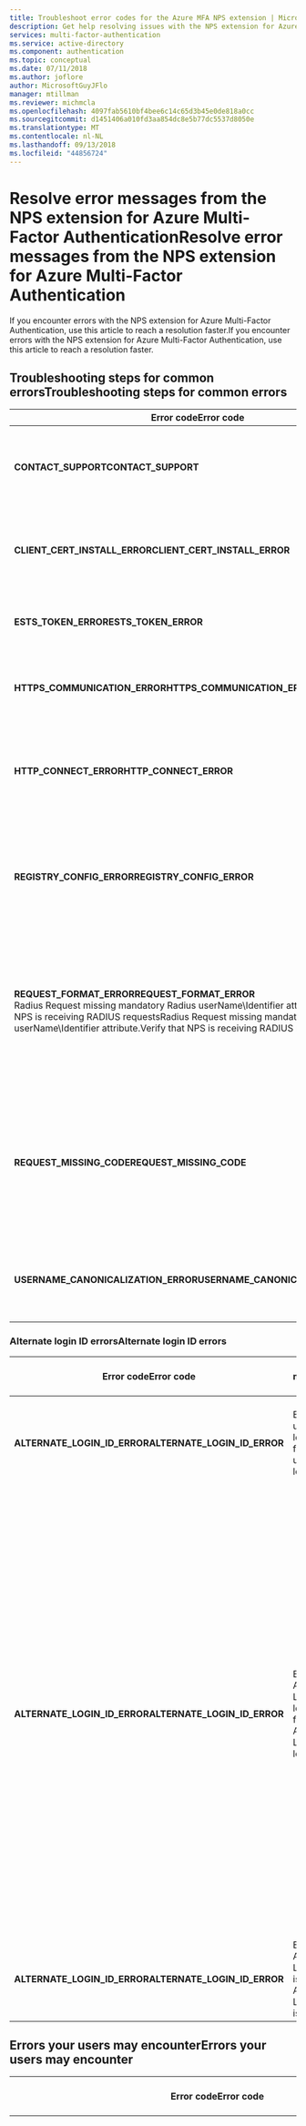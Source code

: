 ```yaml
---
title: Troubleshoot error codes for the Azure MFA NPS extension | Microsoft Docs
description: Get help resolving issues with the NPS extension for Azure Multi-Factor Authentication
services: multi-factor-authentication
ms.service: active-directory
ms.component: authentication
ms.topic: conceptual
ms.date: 07/11/2018
ms.author: joflore
author: MicrosoftGuyJFlo
manager: mtillman
ms.reviewer: michmcla
ms.openlocfilehash: 4097fab5610bf4bee6c14c65d3b45e0de818a0cc
ms.sourcegitcommit: d1451406a010fd3aa854dc8e5b77dc5537d8050e
ms.translationtype: MT
ms.contentlocale: nl-NL
ms.lasthandoff: 09/13/2018
ms.locfileid: "44856724"
---
```

# <a name="resolve-error-messages-from-the-nps-extension-for-azure-multi-factor-authentication"></a><span data-ttu-id="c77e5-103">Resolve error messages from the NPS extension for Azure Multi-Factor Authentication</span><span class="sxs-lookup"><span data-stu-id="c77e5-103">Resolve error messages from the NPS extension for Azure Multi-Factor Authentication</span></span>

<span data-ttu-id="c77e5-104">If you encounter errors with the NPS extension for Azure Multi-Factor Authentication, use this article to reach a resolution faster.</span><span class="sxs-lookup"><span data-stu-id="c77e5-104">If you encounter errors with the NPS extension for Azure Multi-Factor Authentication, use this article to reach a resolution faster.</span></span> 

## <a name="troubleshooting-steps-for-common-errors"></a><span data-ttu-id="c77e5-105">Troubleshooting steps for common errors</span><span class="sxs-lookup"><span data-stu-id="c77e5-105">Troubleshooting steps for common errors</span></span>

| <span data-ttu-id="c77e5-106">Error code</span><span class="sxs-lookup"><span data-stu-id="c77e5-106">Error code</span></span> | <span data-ttu-id="c77e5-107">Troubleshooting steps</span><span class="sxs-lookup"><span data-stu-id="c77e5-107">Troubleshooting steps</span></span> |
| ---------- | --------------------- |
| <span data-ttu-id="c77e5-108">**CONTACT_SUPPORT**</span><span class="sxs-lookup"><span data-stu-id="c77e5-108">**CONTACT_SUPPORT**</span></span> | <span data-ttu-id="c77e5-109">[Contact support](#contact-microsoft-support), and mention the list of steps for collecting logs.</span><span class="sxs-lookup"><span data-stu-id="c77e5-109">[Contact support](#contact-microsoft-support), and mention the list of steps for collecting logs.</span></span> <span data-ttu-id="c77e5-110">Provide as much information as you can about what happened before the error, including tenant id, and user principal name (UPN).</span><span class="sxs-lookup"><span data-stu-id="c77e5-110">Provide as much information as you can about what happened before the error, including tenant id, and user principal name (UPN).</span></span> |
| <span data-ttu-id="c77e5-111">**CLIENT_CERT_INSTALL_ERROR**</span><span class="sxs-lookup"><span data-stu-id="c77e5-111">**CLIENT_CERT_INSTALL_ERROR**</span></span> | <span data-ttu-id="c77e5-112">There may be an issue with how the client certificate was installed or associated with your tenant.</span><span class="sxs-lookup"><span data-stu-id="c77e5-112">There may be an issue with how the client certificate was installed or associated with your tenant.</span></span> <span data-ttu-id="c77e5-113">Follow the instructions in [Troubleshooting the MFA NPS extension](howto-mfa-nps-extension.md#troubleshooting) to investigate client cert problems.</span><span class="sxs-lookup"><span data-stu-id="c77e5-113">Follow the instructions in [Troubleshooting the MFA NPS extension](howto-mfa-nps-extension.md#troubleshooting) to investigate client cert problems.</span></span> |
| <span data-ttu-id="c77e5-114">**ESTS_TOKEN_ERROR**</span><span class="sxs-lookup"><span data-stu-id="c77e5-114">**ESTS_TOKEN_ERROR**</span></span> | <span data-ttu-id="c77e5-115">Follow the instructions in [Troubleshooting the MFA NPS extension](howto-mfa-nps-extension.md#troubleshooting) to investigate client cert and ADAL token problems.</span><span class="sxs-lookup"><span data-stu-id="c77e5-115">Follow the instructions in [Troubleshooting the MFA NPS extension](howto-mfa-nps-extension.md#troubleshooting) to investigate client cert and ADAL token problems.</span></span> |
| <span data-ttu-id="c77e5-116">**HTTPS_COMMUNICATION_ERROR**</span><span class="sxs-lookup"><span data-stu-id="c77e5-116">**HTTPS_COMMUNICATION_ERROR**</span></span> | <span data-ttu-id="c77e5-117">The NPS server is unable to receive responses from Azure MFA.</span><span class="sxs-lookup"><span data-stu-id="c77e5-117">The NPS server is unable to receive responses from Azure MFA.</span></span> <span data-ttu-id="c77e5-118">Verify that your firewalls are open bidirectionally for traffic to and from https://adnotifications.windowsazure.com</span><span class="sxs-lookup"><span data-stu-id="c77e5-118">Verify that your firewalls are open bidirectionally for traffic to and from https://adnotifications.windowsazure.com</span></span> |
| <span data-ttu-id="c77e5-119">**HTTP_CONNECT_ERROR**</span><span class="sxs-lookup"><span data-stu-id="c77e5-119">**HTTP_CONNECT_ERROR**</span></span> | <span data-ttu-id="c77e5-120">On the server that runs the NPS extension, verify that you can reach  https://adnotifications.windowsazure.com and https://login.microsoftonline.com/.</span><span class="sxs-lookup"><span data-stu-id="c77e5-120">On the server that runs the NPS extension, verify that you can reach  https://adnotifications.windowsazure.com and https://login.microsoftonline.com/.</span></span> <span data-ttu-id="c77e5-121">If those sites don't load, troubleshoot connectivity on that server.</span><span class="sxs-lookup"><span data-stu-id="c77e5-121">If those sites don't load, troubleshoot connectivity on that server.</span></span> |
| <span data-ttu-id="c77e5-122">**REGISTRY_CONFIG_ERROR**</span><span class="sxs-lookup"><span data-stu-id="c77e5-122">**REGISTRY_CONFIG_ERROR**</span></span> | <span data-ttu-id="c77e5-123">A key is missing in the registry for the application, which may be because the [PowerShell script](howto-mfa-nps-extension.md#install-the-nps-extension) wasn't run after installation.</span><span class="sxs-lookup"><span data-stu-id="c77e5-123">A key is missing in the registry for the application, which may be because the [PowerShell script](howto-mfa-nps-extension.md#install-the-nps-extension) wasn't run after installation.</span></span> <span data-ttu-id="c77e5-124">The error message should include the missing key.</span><span class="sxs-lookup"><span data-stu-id="c77e5-124">The error message should include the missing key.</span></span> <span data-ttu-id="c77e5-125">Make sure you have the key under HKEY_LOCAL_MACHINE\SOFTWARE\Microsoft\AzureMfa.</span><span class="sxs-lookup"><span data-stu-id="c77e5-125">Make sure you have the key under HKEY_LOCAL_MACHINE\SOFTWARE\Microsoft\AzureMfa.</span></span> |
| <span data-ttu-id="c77e5-126">**REQUEST_FORMAT_ERROR**</span><span class="sxs-lookup"><span data-stu-id="c77e5-126">**REQUEST_FORMAT_ERROR**</span></span> <br> <span data-ttu-id="c77e5-127">Radius Request missing mandatory Radius userName\Identifier attribute.Verify that NPS is receiving RADIUS requests</span><span class="sxs-lookup"><span data-stu-id="c77e5-127">Radius Request missing mandatory Radius userName\Identifier attribute.Verify that NPS is receiving RADIUS requests</span></span> | <span data-ttu-id="c77e5-128">This error usually reflects an installation issue.</span><span class="sxs-lookup"><span data-stu-id="c77e5-128">This error usually reflects an installation issue.</span></span> <span data-ttu-id="c77e5-129">The NPS extension must be installed in NPS servers that can receive RADIUS requests.</span><span class="sxs-lookup"><span data-stu-id="c77e5-129">The NPS extension must be installed in NPS servers that can receive RADIUS requests.</span></span> <span data-ttu-id="c77e5-130">NPS servers that are installed as dependencies for services like RDG and RRAS don't receive radius requests.</span><span class="sxs-lookup"><span data-stu-id="c77e5-130">NPS servers that are installed as dependencies for services like RDG and RRAS don't receive radius requests.</span></span> <span data-ttu-id="c77e5-131">NPS Extension does not work when installed over such installations and errors out since it cannot read the details from the authentication request.</span><span class="sxs-lookup"><span data-stu-id="c77e5-131">NPS Extension does not work when installed over such installations and errors out since it cannot read the details from the authentication request.</span></span> |
| <span data-ttu-id="c77e5-132">**REQUEST_MISSING_CODE**</span><span class="sxs-lookup"><span data-stu-id="c77e5-132">**REQUEST_MISSING_CODE**</span></span> | <span data-ttu-id="c77e5-133">Make sure that the password encryption protocol between the NPS and NAS servers supports the secondary authentication method that you're using.</span><span class="sxs-lookup"><span data-stu-id="c77e5-133">Make sure that the password encryption protocol between the NPS and NAS servers supports the secondary authentication method that you're using.</span></span> <span data-ttu-id="c77e5-134">**PAP** supports all the authentication methods of Azure MFA in the cloud: phone call, one-way text message, mobile app notification, and mobile app verification code.</span><span class="sxs-lookup"><span data-stu-id="c77e5-134">**PAP** supports all the authentication methods of Azure MFA in the cloud: phone call, one-way text message, mobile app notification, and mobile app verification code.</span></span> <span data-ttu-id="c77e5-135">**CHAPV2** and **EAP** support phone call and mobile app notification.</span><span class="sxs-lookup"><span data-stu-id="c77e5-135">**CHAPV2** and **EAP** support phone call and mobile app notification.</span></span> |
| <span data-ttu-id="c77e5-136">**USERNAME_CANONICALIZATION_ERROR**</span><span class="sxs-lookup"><span data-stu-id="c77e5-136">**USERNAME_CANONICALIZATION_ERROR**</span></span> | <span data-ttu-id="c77e5-137">Verify that the user is present in your on-premises Active Directory instance, and that the NPS Service has permissions to access the directory.</span><span class="sxs-lookup"><span data-stu-id="c77e5-137">Verify that the user is present in your on-premises Active Directory instance, and that the NPS Service has permissions to access the directory.</span></span> <span data-ttu-id="c77e5-138">If you are using cross-forest trusts, [contact support](#contact-microsoft-support) for further help.</span><span class="sxs-lookup"><span data-stu-id="c77e5-138">If you are using cross-forest trusts, [contact support](#contact-microsoft-support) for further help.</span></span> |


   

### <a name="alternate-login-id-errors"></a><span data-ttu-id="c77e5-139">Alternate login ID errors</span><span class="sxs-lookup"><span data-stu-id="c77e5-139">Alternate login ID errors</span></span>

| <span data-ttu-id="c77e5-140">Error code</span><span class="sxs-lookup"><span data-stu-id="c77e5-140">Error code</span></span> | <span data-ttu-id="c77e5-141">Error message</span><span class="sxs-lookup"><span data-stu-id="c77e5-141">Error message</span></span> | <span data-ttu-id="c77e5-142">Troubleshooting steps</span><span class="sxs-lookup"><span data-stu-id="c77e5-142">Troubleshooting steps</span></span> |
| ---------- | ------------- | --------------------- |
| <span data-ttu-id="c77e5-143">**ALTERNATE_LOGIN_ID_ERROR**</span><span class="sxs-lookup"><span data-stu-id="c77e5-143">**ALTERNATE_LOGIN_ID_ERROR**</span></span> | <span data-ttu-id="c77e5-144">Error: userObjectSid lookup failed</span><span class="sxs-lookup"><span data-stu-id="c77e5-144">Error: userObjectSid lookup failed</span></span> | <span data-ttu-id="c77e5-145">Verify that the user exists in your on-premises Active Directory instance.</span><span class="sxs-lookup"><span data-stu-id="c77e5-145">Verify that the user exists in your on-premises Active Directory instance.</span></span> <span data-ttu-id="c77e5-146">If you are using cross-forest trusts, [contact support](#contact-microsoft-support) for further help.</span><span class="sxs-lookup"><span data-stu-id="c77e5-146">If you are using cross-forest trusts, [contact support](#contact-microsoft-support) for further help.</span></span> |
| <span data-ttu-id="c77e5-147">**ALTERNATE_LOGIN_ID_ERROR**</span><span class="sxs-lookup"><span data-stu-id="c77e5-147">**ALTERNATE_LOGIN_ID_ERROR**</span></span> | <span data-ttu-id="c77e5-148">Error: Alternate LoginId lookup failed</span><span class="sxs-lookup"><span data-stu-id="c77e5-148">Error: Alternate LoginId lookup failed</span></span> | <span data-ttu-id="c77e5-149">Verify that LDAP_ALTERNATE_LOGINID_ATTRIBUTE is set to a [valid active directory attribute](https://msdn.microsoft.com/library/ms675090(v=vs.85).aspx).</span><span class="sxs-lookup"><span data-stu-id="c77e5-149">Verify that LDAP_ALTERNATE_LOGINID_ATTRIBUTE is set to a [valid active directory attribute](https://msdn.microsoft.com/library/ms675090(v=vs.85).aspx).</span></span> <br><br> <span data-ttu-id="c77e5-150">If LDAP_FORCE_GLOBAL_CATALOG is set to True, or LDAP_LOOKUP_FORESTS is configured with a non-empty value, verify that you have configured a Global Catalog and that the AlternateLoginId attribute is added to it.</span><span class="sxs-lookup"><span data-stu-id="c77e5-150">If LDAP_FORCE_GLOBAL_CATALOG is set to True, or LDAP_LOOKUP_FORESTS is configured with a non-empty value, verify that you have configured a Global Catalog and that the AlternateLoginId attribute is added to it.</span></span> <br><br> <span data-ttu-id="c77e5-151">If LDAP_LOOKUP_FORESTS is configured with a non-empty value, verify that the value is correct.</span><span class="sxs-lookup"><span data-stu-id="c77e5-151">If LDAP_LOOKUP_FORESTS is configured with a non-empty value, verify that the value is correct.</span></span> <span data-ttu-id="c77e5-152">If there is more than one forest name, the names must be separated with semi-colons, not spaces.</span><span class="sxs-lookup"><span data-stu-id="c77e5-152">If there is more than one forest name, the names must be separated with semi-colons, not spaces.</span></span> <br><br> <span data-ttu-id="c77e5-153">If these steps don't fix the problem, [contact support](#contact-microsoft-support) for more help.</span><span class="sxs-lookup"><span data-stu-id="c77e5-153">If these steps don't fix the problem, [contact support](#contact-microsoft-support) for more help.</span></span> |
| <span data-ttu-id="c77e5-154">**ALTERNATE_LOGIN_ID_ERROR**</span><span class="sxs-lookup"><span data-stu-id="c77e5-154">**ALTERNATE_LOGIN_ID_ERROR**</span></span> | <span data-ttu-id="c77e5-155">Error: Alternate LoginId value is empty</span><span class="sxs-lookup"><span data-stu-id="c77e5-155">Error: Alternate LoginId value is empty</span></span> | <span data-ttu-id="c77e5-156">Verify that the AlternateLoginId attribute is configured for the user.</span><span class="sxs-lookup"><span data-stu-id="c77e5-156">Verify that the AlternateLoginId attribute is configured for the user.</span></span> |


## <a name="errors-your-users-may-encounter"></a><span data-ttu-id="c77e5-157">Errors your users may encounter</span><span class="sxs-lookup"><span data-stu-id="c77e5-157">Errors your users may encounter</span></span>

| <span data-ttu-id="c77e5-158">Error code</span><span class="sxs-lookup"><span data-stu-id="c77e5-158">Error code</span></span> | <span data-ttu-id="c77e5-159">Error message</span><span class="sxs-lookup"><span data-stu-id="c77e5-159">Error message</span></span> | <span data-ttu-id="c77e5-160">Troubleshooting steps</span><span class="sxs-lookup"><span data-stu-id="c77e5-160">Troubleshooting steps</span></span> |
| ---------- | ------------- | --------------------- |
| <span data-ttu-id="c77e5-161">**AccessDenied**</span><span class="sxs-lookup"><span data-stu-id="c77e5-161">**AccessDenied**</span></span> | <span data-ttu-id="c77e5-162">Caller tenant does not have access permissions to do authentication for the user</span><span class="sxs-lookup"><span data-stu-id="c77e5-162">Caller tenant does not have access permissions to do authentication for the user</span></span> | <span data-ttu-id="c77e5-163">Check whether the tenant domain and the domain of the user principal name (UPN) are the same.</span><span class="sxs-lookup"><span data-stu-id="c77e5-163">Check whether the tenant domain and the domain of the user principal name (UPN) are the same.</span></span> <span data-ttu-id="c77e5-164">For example, make sure that user@contoso.com is trying to authenticate to the Contoso tenant.</span><span class="sxs-lookup"><span data-stu-id="c77e5-164">For example, make sure that user@contoso.com is trying to authenticate to the Contoso tenant.</span></span> <span data-ttu-id="c77e5-165">The UPN represents a valid user for the tenant in Azure.</span><span class="sxs-lookup"><span data-stu-id="c77e5-165">The UPN represents a valid user for the tenant in Azure.</span></span> |
| <span data-ttu-id="c77e5-166">**AuthenticationMethodNotConfigured**</span><span class="sxs-lookup"><span data-stu-id="c77e5-166">**AuthenticationMethodNotConfigured**</span></span> | <span data-ttu-id="c77e5-167">The specified authentication method was not configured for the user</span><span class="sxs-lookup"><span data-stu-id="c77e5-167">The specified authentication method was not configured for the user</span></span> | <span data-ttu-id="c77e5-168">Have the user add or verify their verification methods according to the instructions in [Manage your settings for two-step verification](../user-help/multi-factor-authentication-end-user-manage-settings.md).</span><span class="sxs-lookup"><span data-stu-id="c77e5-168">Have the user add or verify their verification methods according to the instructions in [Manage your settings for two-step verification](../user-help/multi-factor-authentication-end-user-manage-settings.md).</span></span> |
| <span data-ttu-id="c77e5-169">**AuthenticationMethodNotSupported**</span><span class="sxs-lookup"><span data-stu-id="c77e5-169">**AuthenticationMethodNotSupported**</span></span> | <span data-ttu-id="c77e5-170">Specified authentication method is not supported.</span><span class="sxs-lookup"><span data-stu-id="c77e5-170">Specified authentication method is not supported.</span></span> | <span data-ttu-id="c77e5-171">Collect all your logs that include this error, and [contact support](#contact-microsoft-support).</span><span class="sxs-lookup"><span data-stu-id="c77e5-171">Collect all your logs that include this error, and [contact support](#contact-microsoft-support).</span></span> <span data-ttu-id="c77e5-172">When you contact support, provide the username and the secondary verification method that triggered the error.</span><span class="sxs-lookup"><span data-stu-id="c77e5-172">When you contact support, provide the username and the secondary verification method that triggered the error.</span></span> |
| <span data-ttu-id="c77e5-173">**BecAccessDenied**</span><span class="sxs-lookup"><span data-stu-id="c77e5-173">**BecAccessDenied**</span></span> | <span data-ttu-id="c77e5-174">MSODS Bec call returned access denied, probably the username is not defined in the tenant</span><span class="sxs-lookup"><span data-stu-id="c77e5-174">MSODS Bec call returned access denied, probably the username is not defined in the tenant</span></span> | <span data-ttu-id="c77e5-175">The user is present in Active Directory on-premises but is not synced into Azure AD by AD Connect.</span><span class="sxs-lookup"><span data-stu-id="c77e5-175">The user is present in Active Directory on-premises but is not synced into Azure AD by AD Connect.</span></span> <span data-ttu-id="c77e5-176">Or, the user is missing for the tenant.</span><span class="sxs-lookup"><span data-stu-id="c77e5-176">Or, the user is missing for the tenant.</span></span> <span data-ttu-id="c77e5-177">Add the user to Azure AD and have them add their verification methods according to the instructions in [Manage your settings for two-step verification](../user-help/multi-factor-authentication-end-user-manage-settings.md).</span><span class="sxs-lookup"><span data-stu-id="c77e5-177">Add the user to Azure AD and have them add their verification methods according to the instructions in [Manage your settings for two-step verification](../user-help/multi-factor-authentication-end-user-manage-settings.md).</span></span> |
| <span data-ttu-id="c77e5-178">**InvalidFormat** or **StrongAuthenticationServiceInvalidParameter**</span><span class="sxs-lookup"><span data-stu-id="c77e5-178">**InvalidFormat** or **StrongAuthenticationServiceInvalidParameter**</span></span> | <span data-ttu-id="c77e5-179">The phone number is in an unrecognizable format</span><span class="sxs-lookup"><span data-stu-id="c77e5-179">The phone number is in an unrecognizable format</span></span> | <span data-ttu-id="c77e5-180">Have the user correct their verification phone numbers.</span><span class="sxs-lookup"><span data-stu-id="c77e5-180">Have the user correct their verification phone numbers.</span></span> |
| <span data-ttu-id="c77e5-181">**InvalidSession**</span><span class="sxs-lookup"><span data-stu-id="c77e5-181">**InvalidSession**</span></span> | <span data-ttu-id="c77e5-182">The specified session is invalid or may have expired</span><span class="sxs-lookup"><span data-stu-id="c77e5-182">The specified session is invalid or may have expired</span></span> | <span data-ttu-id="c77e5-183">The session has taken more than three minutes to complete.</span><span class="sxs-lookup"><span data-stu-id="c77e5-183">The session has taken more than three minutes to complete.</span></span> <span data-ttu-id="c77e5-184">Verify that the user is entering the verification code, or responding to the app notification, within three minutes of initiating the authentication request.</span><span class="sxs-lookup"><span data-stu-id="c77e5-184">Verify that the user is entering the verification code, or responding to the app notification, within three minutes of initiating the authentication request.</span></span> <span data-ttu-id="c77e5-185">If that doesn't fix the problem, check that there are no network latencies between client, NAS Server, NPS Server, and the Azure MFA endpoint.</span><span class="sxs-lookup"><span data-stu-id="c77e5-185">If that doesn't fix the problem, check that there are no network latencies between client, NAS Server, NPS Server, and the Azure MFA endpoint.</span></span>  |
| <span data-ttu-id="c77e5-186">**NoDefaultAuthenticationMethodIsConfigured**</span><span class="sxs-lookup"><span data-stu-id="c77e5-186">**NoDefaultAuthenticationMethodIsConfigured**</span></span> | <span data-ttu-id="c77e5-187">No default authentication method was configured for the user</span><span class="sxs-lookup"><span data-stu-id="c77e5-187">No default authentication method was configured for the user</span></span> | <span data-ttu-id="c77e5-188">Have the user add or verify their verification methods according to the instructions in [Manage your settings for two-step verification](../user-help/multi-factor-authentication-end-user-manage-settings.md).</span><span class="sxs-lookup"><span data-stu-id="c77e5-188">Have the user add or verify their verification methods according to the instructions in [Manage your settings for two-step verification](../user-help/multi-factor-authentication-end-user-manage-settings.md).</span></span> <span data-ttu-id="c77e5-189">Verify that the user has chosen a default authentication method, and configured that method for their account.</span><span class="sxs-lookup"><span data-stu-id="c77e5-189">Verify that the user has chosen a default authentication method, and configured that method for their account.</span></span> |
| <span data-ttu-id="c77e5-190">**OathCodePinIncorrect**</span><span class="sxs-lookup"><span data-stu-id="c77e5-190">**OathCodePinIncorrect**</span></span> | <span data-ttu-id="c77e5-191">Wrong code and pin entered.</span><span class="sxs-lookup"><span data-stu-id="c77e5-191">Wrong code and pin entered.</span></span> | <span data-ttu-id="c77e5-192">This error is not expected in the NPS extension.</span><span class="sxs-lookup"><span data-stu-id="c77e5-192">This error is not expected in the NPS extension.</span></span> <span data-ttu-id="c77e5-193">If your user encounters this, [contact support](#contact-microsoft-support) for troubleshooting help.</span><span class="sxs-lookup"><span data-stu-id="c77e5-193">If your user encounters this, [contact support](#contact-microsoft-support) for troubleshooting help.</span></span> |
| <span data-ttu-id="c77e5-194">**ProofDataNotFound**</span><span class="sxs-lookup"><span data-stu-id="c77e5-194">**ProofDataNotFound**</span></span> | <span data-ttu-id="c77e5-195">Proof data was not configured for the specified authentication method.</span><span class="sxs-lookup"><span data-stu-id="c77e5-195">Proof data was not configured for the specified authentication method.</span></span> | <span data-ttu-id="c77e5-196">Have the user try a different verification method, or add a new verification methods according to the instructions in [Manage your settings for two-step verification](../user-help/multi-factor-authentication-end-user-manage-settings.md).</span><span class="sxs-lookup"><span data-stu-id="c77e5-196">Have the user try a different verification method, or add a new verification methods according to the instructions in [Manage your settings for two-step verification](../user-help/multi-factor-authentication-end-user-manage-settings.md).</span></span> <span data-ttu-id="c77e5-197">If the user continues to see this error after you confirmed that their verification method is set up correctly, [contact support](#contact-microsoft-support).</span><span class="sxs-lookup"><span data-stu-id="c77e5-197">If the user continues to see this error after you confirmed that their verification method is set up correctly, [contact support](#contact-microsoft-support).</span></span> |
| <span data-ttu-id="c77e5-198">**SMSAuthFailedWrongCodePinEntered**</span><span class="sxs-lookup"><span data-stu-id="c77e5-198">**SMSAuthFailedWrongCodePinEntered**</span></span> | <span data-ttu-id="c77e5-199">Wrong code and pin entered.</span><span class="sxs-lookup"><span data-stu-id="c77e5-199">Wrong code and pin entered.</span></span> <span data-ttu-id="c77e5-200">(OneWaySMS)</span><span class="sxs-lookup"><span data-stu-id="c77e5-200">(OneWaySMS)</span></span> | <span data-ttu-id="c77e5-201">This error is not expected in the NPS extension.</span><span class="sxs-lookup"><span data-stu-id="c77e5-201">This error is not expected in the NPS extension.</span></span> <span data-ttu-id="c77e5-202">If your user encounters this, [contact support](#contact-microsoft-support) for troubleshooting help.</span><span class="sxs-lookup"><span data-stu-id="c77e5-202">If your user encounters this, [contact support](#contact-microsoft-support) for troubleshooting help.</span></span> |
| <span data-ttu-id="c77e5-203">**TenantIsBlocked**</span><span class="sxs-lookup"><span data-stu-id="c77e5-203">**TenantIsBlocked**</span></span> | <span data-ttu-id="c77e5-204">Tenant is blocked</span><span class="sxs-lookup"><span data-stu-id="c77e5-204">Tenant is blocked</span></span> | <span data-ttu-id="c77e5-205">[Contact support](#contact-microsoft-support) with Directory ID from the Azure AD properties page in the Azure portal.</span><span class="sxs-lookup"><span data-stu-id="c77e5-205">[Contact support](#contact-microsoft-support) with Directory ID from the Azure AD properties page in the Azure portal.</span></span> |
| <span data-ttu-id="c77e5-206">**UserNotFound**</span><span class="sxs-lookup"><span data-stu-id="c77e5-206">**UserNotFound**</span></span> | <span data-ttu-id="c77e5-207">The specified user was not found</span><span class="sxs-lookup"><span data-stu-id="c77e5-207">The specified user was not found</span></span> | <span data-ttu-id="c77e5-208">The tenant is no longer visible as active in Azure AD.</span><span class="sxs-lookup"><span data-stu-id="c77e5-208">The tenant is no longer visible as active in Azure AD.</span></span> <span data-ttu-id="c77e5-209">Check that your subscription is active and you have the required first party apps.</span><span class="sxs-lookup"><span data-stu-id="c77e5-209">Check that your subscription is active and you have the required first party apps.</span></span> <span data-ttu-id="c77e5-210">Also make sure the tenant in the certificate subject is as expected and the cert is still valid and registered under the service principal.</span><span class="sxs-lookup"><span data-stu-id="c77e5-210">Also make sure the tenant in the certificate subject is as expected and the cert is still valid and registered under the service principal.</span></span> |

## <a name="messages-your-users-may-encounter-that-arent-errors"></a><span data-ttu-id="c77e5-211">Messages your users may encounter that aren't errors</span><span class="sxs-lookup"><span data-stu-id="c77e5-211">Messages your users may encounter that aren't errors</span></span>

<span data-ttu-id="c77e5-212">Sometimes, your users may get messages from Multi-Factor Authentication because their authentication request failed.</span><span class="sxs-lookup"><span data-stu-id="c77e5-212">Sometimes, your users may get messages from Multi-Factor Authentication because their authentication request failed.</span></span> <span data-ttu-id="c77e5-213">These aren't errors in the product of configuration, but are intentional warnings explaining why an authentication request was denied.</span><span class="sxs-lookup"><span data-stu-id="c77e5-213">These aren't errors in the product of configuration, but are intentional warnings explaining why an authentication request was denied.</span></span>

| <span data-ttu-id="c77e5-214">Error code</span><span class="sxs-lookup"><span data-stu-id="c77e5-214">Error code</span></span> | <span data-ttu-id="c77e5-215">Error message</span><span class="sxs-lookup"><span data-stu-id="c77e5-215">Error message</span></span> | <span data-ttu-id="c77e5-216">Recommended steps</span><span class="sxs-lookup"><span data-stu-id="c77e5-216">Recommended steps</span></span> | 
| ---------- | ------------- | ----------------- |
| <span data-ttu-id="c77e5-217">**OathCodeIncorrect**</span><span class="sxs-lookup"><span data-stu-id="c77e5-217">**OathCodeIncorrect**</span></span> | <span data-ttu-id="c77e5-218">Wrong code entered\OATH Code Incorrect</span><span class="sxs-lookup"><span data-stu-id="c77e5-218">Wrong code entered\OATH Code Incorrect</span></span> | <span data-ttu-id="c77e5-219">Not an error,User has entered wrong code.</span><span class="sxs-lookup"><span data-stu-id="c77e5-219">Not an error,User has entered wrong code.</span></span> | <span data-ttu-id="c77e5-220">The user entered the wrong code.</span><span class="sxs-lookup"><span data-stu-id="c77e5-220">The user entered the wrong code.</span></span> <span data-ttu-id="c77e5-221">Have them try again by requesting a new code or signing in again.</span><span class="sxs-lookup"><span data-stu-id="c77e5-221">Have them try again by requesting a new code or signing in again.</span></span> | 
| <span data-ttu-id="c77e5-222">**SMSAuthFailedMaxAllowedCodeRetryReached**</span><span class="sxs-lookup"><span data-stu-id="c77e5-222">**SMSAuthFailedMaxAllowedCodeRetryReached**</span></span> | <span data-ttu-id="c77e5-223">Maximum allowed code retry reached</span><span class="sxs-lookup"><span data-stu-id="c77e5-223">Maximum allowed code retry reached</span></span> | <span data-ttu-id="c77e5-224">The user failed the verification challenge too many times.</span><span class="sxs-lookup"><span data-stu-id="c77e5-224">The user failed the verification challenge too many times.</span></span> <span data-ttu-id="c77e5-225">Depending on your settings, they may need to be unblocked by an admin now.</span><span class="sxs-lookup"><span data-stu-id="c77e5-225">Depending on your settings, they may need to be unblocked by an admin now.</span></span>  |
| <span data-ttu-id="c77e5-226">**SMSAuthFailedWrongCodeEntered**</span><span class="sxs-lookup"><span data-stu-id="c77e5-226">**SMSAuthFailedWrongCodeEntered**</span></span> | <span data-ttu-id="c77e5-227">Wrong code entered/Text Message OTP Incorrect</span><span class="sxs-lookup"><span data-stu-id="c77e5-227">Wrong code entered/Text Message OTP Incorrect</span></span> | <span data-ttu-id="c77e5-228">The user entered the wrong code.</span><span class="sxs-lookup"><span data-stu-id="c77e5-228">The user entered the wrong code.</span></span> <span data-ttu-id="c77e5-229">Have them try again by requesting a new code or signing in again.</span><span class="sxs-lookup"><span data-stu-id="c77e5-229">Have them try again by requesting a new code or signing in again.</span></span> |

## <a name="errors-that-require-support"></a><span data-ttu-id="c77e5-230">Errors that require support</span><span class="sxs-lookup"><span data-stu-id="c77e5-230">Errors that require support</span></span>

<span data-ttu-id="c77e5-231">If you encounter one of these errors, we recommend that you [contact support](#contact-microsoft-support) for diagnostic help.</span><span class="sxs-lookup"><span data-stu-id="c77e5-231">If you encounter one of these errors, we recommend that you [contact support](#contact-microsoft-support) for diagnostic help.</span></span> <span data-ttu-id="c77e5-232">There's no standard set of steps that can address these errors.</span><span class="sxs-lookup"><span data-stu-id="c77e5-232">There's no standard set of steps that can address these errors.</span></span> <span data-ttu-id="c77e5-233">When you do contact support, be sure to include as much information as possible about the steps that led to an error, and your tenant information.</span><span class="sxs-lookup"><span data-stu-id="c77e5-233">When you do contact support, be sure to include as much information as possible about the steps that led to an error, and your tenant information.</span></span>

| <span data-ttu-id="c77e5-234">Error code</span><span class="sxs-lookup"><span data-stu-id="c77e5-234">Error code</span></span> | <span data-ttu-id="c77e5-235">Error message</span><span class="sxs-lookup"><span data-stu-id="c77e5-235">Error message</span></span> |
| ---------- | ------------- |
| <span data-ttu-id="c77e5-236">**InvalidParameter**</span><span class="sxs-lookup"><span data-stu-id="c77e5-236">**InvalidParameter**</span></span> | <span data-ttu-id="c77e5-237">Request must not be null</span><span class="sxs-lookup"><span data-stu-id="c77e5-237">Request must not be null</span></span> |
| <span data-ttu-id="c77e5-238">**InvalidParameter**</span><span class="sxs-lookup"><span data-stu-id="c77e5-238">**InvalidParameter**</span></span> | <span data-ttu-id="c77e5-239">ObjectId must not be null or empty for ReplicationScope:{0}</span><span class="sxs-lookup"><span data-stu-id="c77e5-239">ObjectId must not be null or empty for ReplicationScope:{0}</span></span> |
| <span data-ttu-id="c77e5-240">**InvalidParameter**</span><span class="sxs-lookup"><span data-stu-id="c77e5-240">**InvalidParameter**</span></span> | <span data-ttu-id="c77e5-241">The length of CompanyName \{0}\ is longer than the maximum allowed length {1}</span><span class="sxs-lookup"><span data-stu-id="c77e5-241">The length of CompanyName \{0}\ is longer than the maximum allowed length {1}</span></span> |
| <span data-ttu-id="c77e5-242">**InvalidParameter**</span><span class="sxs-lookup"><span data-stu-id="c77e5-242">**InvalidParameter**</span></span> | <span data-ttu-id="c77e5-243">UserPrincipalName must not be null or empty</span><span class="sxs-lookup"><span data-stu-id="c77e5-243">UserPrincipalName must not be null or empty</span></span> |
| <span data-ttu-id="c77e5-244">**InvalidParameter**</span><span class="sxs-lookup"><span data-stu-id="c77e5-244">**InvalidParameter**</span></span> | <span data-ttu-id="c77e5-245">The provided TenantId is not in correct format</span><span class="sxs-lookup"><span data-stu-id="c77e5-245">The provided TenantId is not in correct format</span></span> |
| <span data-ttu-id="c77e5-246">**InvalidParameter**</span><span class="sxs-lookup"><span data-stu-id="c77e5-246">**InvalidParameter**</span></span> | <span data-ttu-id="c77e5-247">SessionId must not be null or empty</span><span class="sxs-lookup"><span data-stu-id="c77e5-247">SessionId must not be null or empty</span></span> |
| <span data-ttu-id="c77e5-248">**InvalidParameter**</span><span class="sxs-lookup"><span data-stu-id="c77e5-248">**InvalidParameter**</span></span> | <span data-ttu-id="c77e5-249">Could not resolve any ProofData from request or Msods.</span><span class="sxs-lookup"><span data-stu-id="c77e5-249">Could not resolve any ProofData from request or Msods.</span></span> <span data-ttu-id="c77e5-250">The ProofData is unKnown</span><span class="sxs-lookup"><span data-stu-id="c77e5-250">The ProofData is unKnown</span></span> |
| <span data-ttu-id="c77e5-251">**InternalError**</span><span class="sxs-lookup"><span data-stu-id="c77e5-251">**InternalError**</span></span> |  |
| <span data-ttu-id="c77e5-252">**OathCodePinIncorrect**</span><span class="sxs-lookup"><span data-stu-id="c77e5-252">**OathCodePinIncorrect**</span></span> |  |
| <span data-ttu-id="c77e5-253">**VersionNotSupported**</span><span class="sxs-lookup"><span data-stu-id="c77e5-253">**VersionNotSupported**</span></span> |  |
| <span data-ttu-id="c77e5-254">**MFAPinNotSetup**</span><span class="sxs-lookup"><span data-stu-id="c77e5-254">**MFAPinNotSetup**</span></span> |  |

## <a name="next-steps"></a><span data-ttu-id="c77e5-255">Next steps</span><span class="sxs-lookup"><span data-stu-id="c77e5-255">Next steps</span></span>

### <a name="troubleshoot-user-accounts"></a><span data-ttu-id="c77e5-256">Troubleshoot user accounts</span><span class="sxs-lookup"><span data-stu-id="c77e5-256">Troubleshoot user accounts</span></span>

<span data-ttu-id="c77e5-257">If your users are [Having trouble with two-step verification](../user-help/multi-factor-authentication-end-user-troubleshoot.md), help them self-diagnose problems.</span><span class="sxs-lookup"><span data-stu-id="c77e5-257">If your users are [Having trouble with two-step verification](../user-help/multi-factor-authentication-end-user-troubleshoot.md), help them self-diagnose problems.</span></span> 

### <a name="contact-microsoft-support"></a><span data-ttu-id="c77e5-258">Contact Microsoft support</span><span class="sxs-lookup"><span data-stu-id="c77e5-258">Contact Microsoft support</span></span>

<span data-ttu-id="c77e5-259">If you need additional help, contact a support professional through [Azure Multi-Factor Authentication Server support](https://support.microsoft.com/oas/default.aspx?prid=14947).</span><span class="sxs-lookup"><span data-stu-id="c77e5-259">If you need additional help, contact a support professional through [Azure Multi-Factor Authentication Server support](https://support.microsoft.com/oas/default.aspx?prid=14947).</span></span> <span data-ttu-id="c77e5-260">When contacting us, it's helpful if you can include as much information about your issue as possible.</span><span class="sxs-lookup"><span data-stu-id="c77e5-260">When contacting us, it's helpful if you can include as much information about your issue as possible.</span></span> <span data-ttu-id="c77e5-261">Information you can supply includes the page where you saw the error, the specific error code, the specific session ID, the ID of the user who saw the error, and debug logs.</span><span class="sxs-lookup"><span data-stu-id="c77e5-261">Information you can supply includes the page where you saw the error, the specific error code, the specific session ID, the ID of the user who saw the error, and debug logs.</span></span>

<span data-ttu-id="c77e5-262">To collect debug logs for support diagnostics, use the following steps on the NPS server:</span><span class="sxs-lookup"><span data-stu-id="c77e5-262">To collect debug logs for support diagnostics, use the following steps on the NPS server:</span></span>

1. <span data-ttu-id="c77e5-263">Open Registry Editor and browse to HKEY_LOCAL_MACHINE\SOFTWARE\Microsoft\AzureMfa set **VERBOSE_LOG** to **TRUE**</span><span class="sxs-lookup"><span data-stu-id="c77e5-263">Open Registry Editor and browse to HKEY_LOCAL_MACHINE\SOFTWARE\Microsoft\AzureMfa set **VERBOSE_LOG** to **TRUE**</span></span>
2. <span data-ttu-id="c77e5-264">Open an Administrator command prompt and run these commands:</span><span class="sxs-lookup"><span data-stu-id="c77e5-264">Open an Administrator command prompt and run these commands:</span></span>

   ```
   Mkdir c:\NPS
   Cd NPS
   netsh trace start Scenario=NetConnection capture=yes tracefile=c:\NPS\nettrace.etl
   logman create trace "NPSExtension" -ow -o c:\NPS\NPSExtension.etl -p {7237ED00-E119-430B-AB0F-C63360C8EE81} 0xffffffffffffffff 0xff -nb 16 16 -bs 1024 -mode Circular -f bincirc -max 4096 -ets
   logman update trace "NPSExtension" -p {EC2E6D3A-C958-4C76-8EA4-0262520886FF} 0xffffffffffffffff 0xff -ets
   ```

3. <span data-ttu-id="c77e5-265">Reproduce the issue</span><span class="sxs-lookup"><span data-stu-id="c77e5-265">Reproduce the issue</span></span>

4. <span data-ttu-id="c77e5-266">Stop the tracing with these commands:</span><span class="sxs-lookup"><span data-stu-id="c77e5-266">Stop the tracing with these commands:</span></span>

   ```
   logman stop "NPSExtension" -ets
   netsh trace stop
   wevtutil epl AuthNOptCh C:\NPS\%computername%_AuthNOptCh.evtx
   wevtutil epl AuthZOptCh C:\NPS\%computername%_AuthZOptCh.evtx
   wevtutil epl AuthZAdminCh C:\NPS\%computername%_AuthZAdminCh.evtx
   Start .
   ```

5. <span data-ttu-id="c77e5-267">Open Registry Editor and browse to HKEY_LOCAL_MACHINE\SOFTWARE\Microsoft\AzureMfa set **VERBOSE_LOG** to **FALSE**</span><span class="sxs-lookup"><span data-stu-id="c77e5-267">Open Registry Editor and browse to HKEY_LOCAL_MACHINE\SOFTWARE\Microsoft\AzureMfa set **VERBOSE_LOG** to **FALSE**</span></span>
6. <span data-ttu-id="c77e5-268">Zip the contents of the C:\NPS folder and attach the zipped file to the support case.</span><span class="sxs-lookup"><span data-stu-id="c77e5-268">Zip the contents of the C:\NPS folder and attach the zipped file to the support case.</span></span>



